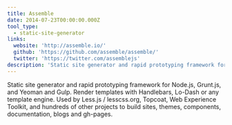 ```yaml
---
title: Assemble
date: 2014-07-23T00:00:00.000Z
tool_type: 
  - static-site-generator
links:
  website: 'http://assemble.io/'
  github: 'https://github.com/assemble/assemble/'
  twitter: 'https://twitter.com/assemblejs'
description: 'Static site generator and rapid prototyping framework for Node.js, Grunt.js, and Yeoman and Gulp.'
---
```



Static site generator and rapid prototyping framework for Node.js, Grunt.js, and Yeoman and Gulp. Render templates with Handlebars, Lo-Dash or any template engine. Used by Less.js / lesscss.org, Topcoat, Web Experience Toolkit, and hundreds of other projects to build sites, themes, components, documentation, blogs and gh-pages.